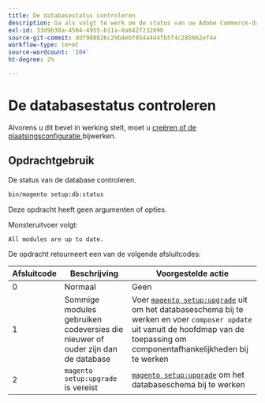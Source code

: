 ```yaml
---
title: De databasestatus controleren
description: Ga als volgt te werk om de status van uw Adobe Commerce-database te controleren.
exl-id: 33d9b30a-4504-4955-b11a-0a642f23209b
source-git-commit: ddf988826c29b4ebf054a4d4fb5f4c285662ef4e
workflow-type: tm+mt
source-wordcount: '104'
ht-degree: 2%

---
```


# De databasestatus controleren

Alvorens u dit bevel in werking stelt, moet u [ creëren of de plaatsingsconfiguratie ](deployment.md) bijwerken.

## Opdrachtgebruik

De status van de database controleren.

```bash
bin/magento setup:db:status
```

Deze opdracht heeft geen argumenten of opties.

Monsteruitvoer volgt:

```terminal
All modules are up to date.
```

De opdracht retourneert een van de volgende afsluitcodes:

| Afsluitcode | Beschrijving | Voorgestelde actie |
|--------------|--------------|---------------|
| 0 | Normaal | Geen |
| 1 | Sommige modules gebruiken codeversies die nieuwer of ouder zijn dan de database | Voer [`magento setup:upgrade`](database-upgrade.md) uit om het databaseschema bij te werken en voer `composer update` uit vanuit de hoofdmap van de toepassing om componentafhankelijkheden bij te werken |
| 2 | `magento setup:upgrade` is vereist | [`magento setup:upgrade`](database-upgrade.md) om het databaseschema bij te werken |
